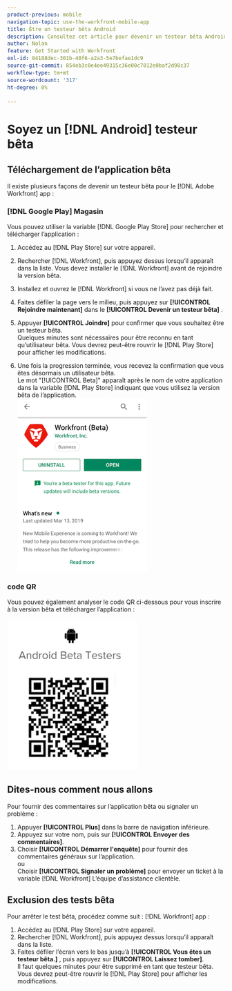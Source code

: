 ```yaml
---
product-previous: mobile
navigation-topic: use-the-workfront-mobile-app
title: Être un testeur bêta Android
description: Consultez cet article pour devenir un testeur bêta Android pour le [!DNL Adobe Workfront] application mobile.
author: Nolan
feature: Get Started with Workfront
exl-id: 84188dec-301b-40f6-a2a3-5e7befae1dc9
source-git-commit: 854eb3c0e4ee49315c36e00c7012e0baf2d98c37
workflow-type: tm+mt
source-wordcount: '317'
ht-degree: 0%

---
```


# Soyez un [!DNL Android] testeur bêta

## Téléchargement de l’application bêta

Il existe plusieurs façons de devenir un testeur bêta pour le [!DNL Adobe Workfront] app :

### [!DNL Google Play] Magasin

Vous pouvez utiliser la variable [!DNL Google Play Store] pour rechercher et télécharger l’application :

1. Accédez au [!DNL Play Store] sur votre appareil.
1. Rechercher [!DNL Workfront], puis appuyez dessus lorsqu’il apparaît dans la liste.
Vous devez installer le [!DNL Workfront] avant de rejoindre la version bêta.
1. Installez et ouvrez le [!DNL Workfront] si vous ne l’avez pas déjà fait.
1. Faites défiler la page vers le milieu, puis appuyez sur **[!UICONTROL Rejoindre maintenant]** dans le **[!UICONTROL Devenir un testeur bêta]** .

1. Appuyer **[!UICONTROL Joindre]** pour confirmer que vous souhaitez être un testeur bêta.\
   Quelques minutes sont nécessaires pour être reconnu en tant qu’utilisateur bêta. Vous devrez peut-être rouvrir le [!DNL Play Store] pour afficher les modifications.

1. Une fois la progression terminée, vous recevez la confirmation que vous êtes désormais un utilisateur bêta.\
   Le mot &quot;[!UICONTROL Beta]&quot; apparaît après le nom de votre application dans la variable [!DNL Play Store] indiquant que vous utilisez la version bêta de l’application.\
   ![](assets/android-beta-tester-adobe-350x468.png)

### code QR

Vous pouvez également analyser le code QR ci-dessous pour vous inscrire à la version bêta et télécharger l’application :

![](assets/android-qr-code-350x409.png)

## Dites-nous comment nous allons

Pour fournir des commentaires sur l’application bêta ou signaler un problème :

1. Appuyer **[!UICONTROL Plus]** dans la barre de navigation inférieure.
1. Appuyez sur votre nom, puis sur **[!UICONTROL Envoyer des commentaires]**.
1. Choisir **[!UICONTROL Démarrer l&#39;enquête]** pour fournir des commentaires généraux sur l’application.\
   ou\
   Choisir **[!UICONTROL Signaler un problème]** pour envoyer un ticket à la variable [!DNL Workfront] L’équipe d’assistance clientèle.

## Exclusion des tests bêta

Pour arrêter le test bêta, procédez comme suit : [!DNL Workfront] app :

1. Accédez au [!DNL Play Store] sur votre appareil.
1. Rechercher [!DNL Workfront], puis appuyez dessus lorsqu’il apparaît dans la liste.
1. Faites défiler l’écran vers le bas jusqu’à **[!UICONTROL Vous êtes un testeur bêta.]** , puis appuyez sur **[!UICONTROL Laissez tomber]**.\
   Il faut quelques minutes pour être supprimé en tant que testeur bêta. Vous devrez peut-être rouvrir le [!DNL Play Store] pour afficher les modifications.
